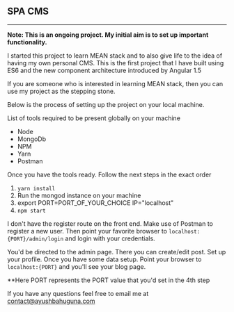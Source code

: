 ## SPA CMS

---

**Note: This is an ongoing project. My initial aim is to set up important functionality.**

I started this project to learn MEAN stack and to also give life to the idea of having my own personal CMS. This is the first project that I have built using ES6 and the new component architecture introduced by Angular 1.5

If you are someone who is interested in learning MEAN stack, then you can use my project as the stepping stone.

Below is the process of setting up the project on your local machine.

List of tools required to be present globally on your machine

* Node
* MongoDb
* NPM
* Yarn
* Postman

Once you have the tools ready. Follow the next steps in the exact order

1. `yarn install`
2. Run the mongod instance on your machine
3. export PORT=PORT_OF_YOUR_CHOICE IP="localhost"
4. `npm start` 

I don't have the register route on the front end. Make use of Postman to register a new user. Then point your favorite browser to `localhost:{PORT}/admin/login` and login with your credentials.

You'd be directed to the admin page. There you can create/edit post. Set up your profile. Once you have some data setup. Point your browser to `localhost:{PORT}` and you'll see your blog page.

**Here PORT represents the PORT value that you'd set in the 4th step

If you have any questions feel free to email me at contact@ayushbahuguna.com


